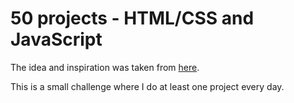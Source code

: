 # 50 projects - HTML/CSS and JavaScript
The idea and inspiration was taken from [here](https://github.com/bradtraversy/50projects50days).

This is a small challenge where I do at least one project every day.
